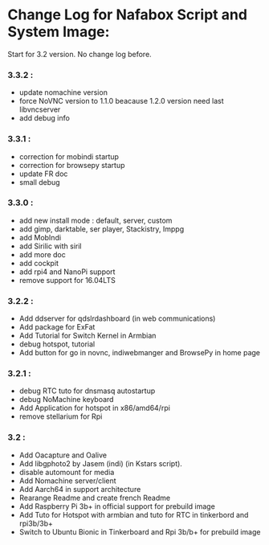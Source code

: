 # Change Log for Nafabox Script and System Image:

Start for 3.2 version. No change log before.

### 3.3.2 :
- update nomachine version
- force NoVNC version to 1.1.0 beacause 1.2.0 version need last libvncserver
- add debug info

### 3.3.1 :
- correction for mobindi startup
- correction for browsepy startup
- update FR doc
- small debug

### 3.3.0 :   
- add new install mode : default, server, custom
- add gimp, darktable, ser player, Stackistry, Imppg
- add MobIndi
- add Sirilic with siril
- add more doc
- add cockpit
- add rpi4 and NanoPi support
- remove support for 16.04LTS

### 3.2.2 :   
- Add ddserver for qdslrdashboard (in web communications)
- Add package for ExFat
- Add Tutorial for Switch Kernel in Armbian
- debug hotspot, tutorial
- Add button for go in novnc, indiwebmanger and BrowsePy in home page

### 3.2.1 :
- debug RTC tuto for dnsmasq autostartup
- debug NoMachine keyboard
- Add Application for hotspot in x86/amd64/rpi
- remove stellarium for Rpi

### 3.2 :
- Add Oacapture and Oalive
- Add libgphoto2 by Jasem (indi) (in Kstars script).
- disable automount for media
- Add Nomachine server/client
- Add Aarch64 in support architecture
- Rearange Readme and create french Readme
- Add Raspberry Pi 3b+ in official support for prebuild image
- Add Tuto for Hotspot with armbian and tuto for RTC in tinkerbord and rpi3b/3b+
- Switch to Ubuntu Bionic in Tinkerboard and Rpi 3b/b+ for prebuild image
